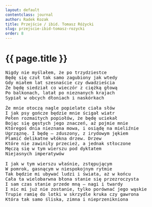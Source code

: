 ```yaml
---
layout: default
contentclass: journal
author: Radek Kozak
title: Przejście / ibid. Tomasz Różycki
slug: przejscie-ibid-tomasz-rozycki
order: 8
---
```


<h1 class="poem-title">{{ page.title }}</h1>

<pre class="poem">
Nigdy nie myślałem, że po trzydziestce
Będę się czuł tak samo zagubiony jak wtedy
Gdy miałem lat szesnaście czy dwadzieścia
Że będę siedział co wieczór z ciężką głową
Po balkonach, latał po nieznanych krajach
Sypiał w obcych dłoniach i naskórkach

Że mnie otoczą nagle popielate ciała słów
I jak psy gończe będzie mnie ścigał wiatr
Pełen rozmaitych popiołów, że będę uciekał
Bojąc się gęstych jego znaczeń, aż pojmie mnie
Któregoś dnia nieznana mowa, i osiądę na mieliźnie
Ugrząznę. I będę — zduszony, z irydowym jękiem
Plamić delikatne włókna drzew. Drzew
Które nie zawiniły przecież, a jednak stłoczone
Męczą się w tym wierszu pod dyktatem
Niejasnych imperatywów

I jak w tym wierszu właśnie, zstępującym
W pomrok, gasnącym w niespokojnym rytmie
Tak będzie mi ubywać ludzi i świata, aż w końcu
Cała ta wielobarwna błona stanie się przezroczysta
I sam czas stanie przede mną — nagi i twardy
I nic mi już nie zostanie, tylko porównać jego wąskie
Trupie ramię do lotki w skrzydle kruka czy gawrona
Która tak samo śliska, zimna i nieprzenikniona
</pre>
